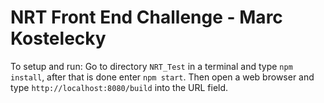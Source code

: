 # NRT Front End Challenge - Marc Kostelecky

To setup and run:
Go to directory `NRT_Test` in a terminal and type `npm install`, after that is done enter `npm start`.
Then open a web browser and type `http://localhost:8080/build` into the URL field.
